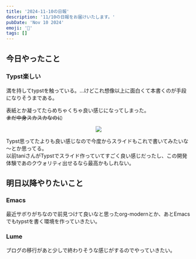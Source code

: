 ```yaml
---
title: '2024-11-10の日報'
description: '11/10の日報をお届けいたします。'
pubDate: 'Nov 10 2024'
emoji: '🦊'
tags: []
---
```


## 今日やったこと

### Typst楽しい

満を持してtypstを触っている。...けどこれ想像以上に面白くて本書くのが手段になりそうまである。

表紙とか凝ってたらめちゃくちゃ良い感じになってしまった。\
~~まだ中身スカスカなのに~~

<center>
<img src="https://r2.comamoca.dev/2024-11-11-typst-book-cover.png" />
</center>

Typst思ってたよりも良い感じなので今度からスライドもこれで書いてみたいな～とか思ってる。\
以前taniさんがTypstでスライド作っていてすごく良い感じだったし、この開発体験であのクウォリティ出せるなら最高かもしれない。

## 明日以降やりたいこと

### Emacs

最近サボりがちなので前見つけて良いなと思ったorg-modernとか、あとEmacsでもtypstを書く環境を作っていきたい。

### Lume

ブログの移行があと少しで終わりそうな感じがするのでやっていきたい。
